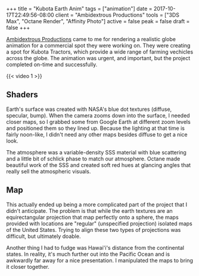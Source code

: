 +++
title = "Kubota Earth Anim"
tags = ["animation"]
date = 2017-10-17T22:49:56-08:00
client = "Ambidextrous Productions"
tools = ["3DS Max", "Octane Render", "Affinity Photo"]
active = false
peak = false
draft = false
+++

[Ambidextrous Productions](http://www.ambidextrous.net/) came to me for rendering a realistic globe animation for a commercial spot they were working on. They were creating a spot for Kubota Tractors, which provide a wide range of farming vechicles across the globe. The animation was urgent, and important, but the project completed on-time and successfully.

{{< video 1 >}}

## Shaders
Earth's surface was created with NASA's blue dot textures (diffuse, specular, bump). When the camera zooms down into the surface, I needed closer maps, so I grabbed some from Google Earth at different zoom levels and positioned them so they lined up. Because the lighting at that time is fairly noon-like, I didn't need any other maps besides diffuse to get a nice look.

The atmosphere was a variable-density SSS material with blue scattering and a little bit of schlick phase to match our atmosphere. Octane made beautiful work of the SSS and created soft red hues at glancing angles that really sell the atmospheric visuals.

## Map
This actually ended up being a more complicated part of the project that I didn't anticipate. The problem is that while the earth textures are an equirectangular projection that map perfectly onto a sphere, the maps provided with locations are "regular" (unspecified projection) isolated maps of the United States. Trying to align these two types of projections was difficult, but ultimately doable.

Another thing I had to fudge was Hawai'i's distance from the continental states. In reality, it's much further out into the Pacific Ocean and is awkwardly far away for a nice presentation. I manipulated the maps to bring it closer together.

